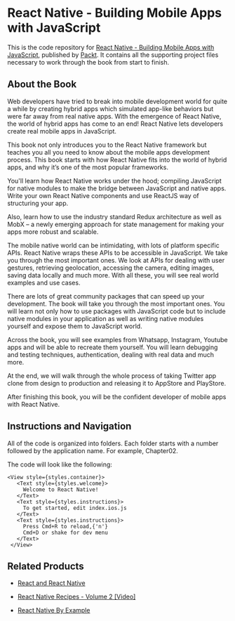 # React Native - Building Mobile Apps with JavaScript
This is the code repository for [React Native - Building Mobile Apps with JavaScript](https://www.packtpub.com/application-development/learning-react-native?utm_source=github&utm_medium=repository&utm_campaign=9781787282537), published by [Packt](https://www.packtpub.com/?utm_source=github). It contains all the supporting project files necessary to work through the book from start to finish.

## About the Book
Web developers have tried to break into mobile development world for quite a while by creating hybrid apps which simulated app-like behaviors but were far away from real native apps. With the emergence of React Native, the world of hybrid apps has come to an end! React Native lets developers create real mobile apps in JavaScript.

This book not only introduces you to the React Native framework but teaches you all you need to know about the mobile apps development process. This book starts with how React Native fits into the world of hybrid apps, and why it’s one of the most popular frameworks.

You'll learn how React Native works under the hood; compiling JavaScript for native modules to make the bridge between JavaScript and native apps. Write your own React Native components and use ReactJS way of structuring your app.

Also, learn how to use the industry standard Redux architecture as well as MobX – a newly emerging approach for state management for making your apps more robust and scalable.

The mobile native world can be intimidating, with lots of platform specific APIs. React Native wraps these APIs to be accessible in JavaScript. We take you through the most important ones. We look at APIs for dealing with user gestures, retrieving geolocation, accessing the camera, editing images, saving data locally and much more. With all these, you will see real world examples and use cases.

There are lots of great community packages that can speed up your development. The book will take you through the most important ones. You will learn not only how to use packages with JavaScript code but to include native modules in your application as well as writing native modules yourself and expose them to JavaScript world.

Across the book, you will see examples from Whatsapp, Instagram, Youtube apps and will be able to recreate them yourself. You will learn debugging and testing techniques, authentication, dealing with real data and much more.

At the end, we will walk through the whole process of taking Twitter app clone from design to production and releasing it to AppStore and PlayStore.

After finishing this book, you will be the confident developer of mobile apps with React Native.

## Instructions and Navigation
All of the code is organized into folders. Each folder starts with a number followed by the application name. For example, Chapter02.



The code will look like the following:
```
<View style={styles.container}>
   <Text style={styles.welcome}>
     Welcome to React Native!
   </Text>
   <Text style={styles.instructions}>
     To get started, edit index.ios.js
   </Text>
   <Text style={styles.instructions}>
     Press Cmd+R to reload,{'n'}
     Cmd+D or shake for dev menu
   </Text>
 </View> 
```



## Related Products
* [React and React Native](https://www.packtpub.com/web-development/react-and-react-native?utm_source=github&utm_medium=repository&utm_campaign=9781786465658)

* [React Native Recipes - Volume 2 [Video]](https://www.packtpub.com/application-development/react-native-recipes-volume-2-video?utm_source=github&utm_medium=repository&utm_campaign=9781788290623)

* [React Native By Example](https://www.packtpub.com/application-development/react-native-example?utm_source=github&utm_medium=repository&utm_campaign=9781786464750)


